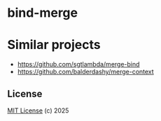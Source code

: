 # bind-merge

# Similar projects

- https://github.com/sgtlambda/merge-bind
- https://github.com/balderdashy/merge-context

## License

[MIT License](https://opensource.org/licenses/MIT) (c) 2025
